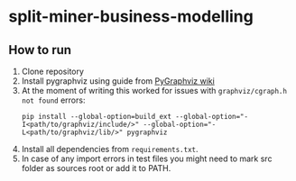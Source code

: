 # split-miner-business-modelling

## How to run
1) Clone repository
2) Install pygraphviz using guide from [PyGraphviz wiki](https://pygraphviz.github.io/documentation/stable/install.html)
3) At the moment of writing this worked for issues with `graphviz/cgraph.h not found` errors:
    ```
    pip install --global-option=build_ext --global-option="-I<path/to/graphviz/include/>" --global-option="-L<path/to/graphviz/lib/>" pygraphviz
    ```
3) Install all dependencies from `requirements.txt`.
4) In case of any import errors in test files you might need to mark src folder as sources root or add it to PATH.